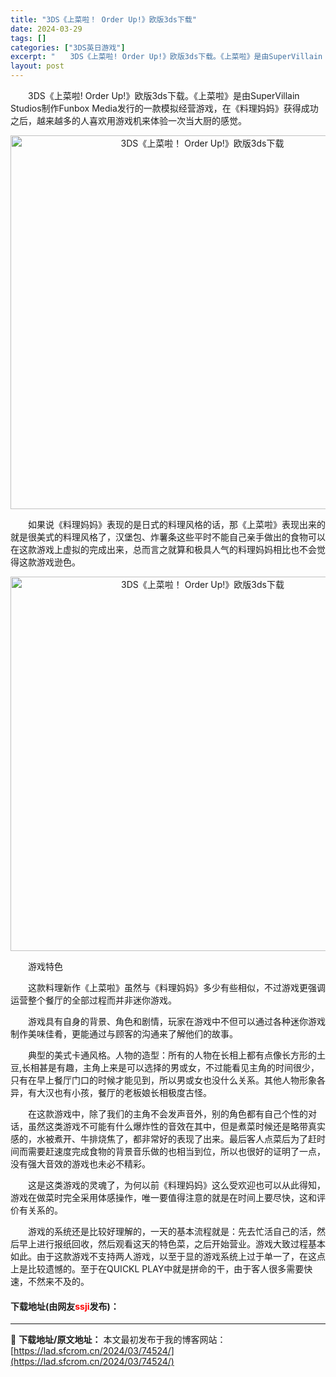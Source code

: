 ```yaml
---
title: "3DS《上菜啦！ Order Up!》欧版3ds下载"
date: 2024-03-29
tags: []
categories: ["3DS英日游戏"]
excerpt: "　　3DS《上菜啦! Order Up!》欧版3ds下载。《上菜啦》是由SuperVillain Studios制作Funbox Media发行的一款模拟经营游戏，在《料理妈妈》获得成功之后，越来越多的人喜欢用游戏机来体验一次当大厨的感觉。 　　如果说《料理妈妈》表现的是日式的料理风格的话，那《上菜&hellip;"
layout: post
---
```


 <p>　　3DS《上菜啦! Order Up!》欧版3ds下载。《上菜啦》是由SuperVillain Studios制作Funbox Media发行的一款模拟经营游戏，在《料理妈妈》获得成功之后，越来越多的人喜欢用游戏机来体验一次当大厨的感觉。</p> <p align="center"><img align="" border="0" src="https://lad.sfcrom.cn/wp-content/uploads/2024/03/20240329_660624ce9840e.png" width="598" alt="3DS《上菜啦！ Order Up!》欧版3ds下载" /></p> <p>　　如果说《料理妈妈》表现的是日式的料理风格的话，那《上菜啦》表现出来的就是很美式的料理风格了，汉堡包、炸薯条这些平时不能自己亲手做出的食物可以在这款游戏上虚拟的完成出来，总而言之就算和极具人气的料理妈妈相比也不会觉得这款游戏逊色。</p> <p align="center"><img align="" border="0" src="https://lad.sfcrom.cn/wp-content/uploads/2024/03/20240329_660624cfb8482.png" width="599" alt="3DS《上菜啦！ Order Up!》欧版3ds下载" /></p> <p>　　游戏特色</p> <p>　　这款料理新作《上菜啦》虽然与《料理妈妈》多少有些相似，不过游戏更强调运营整个餐厅的全部过程而并非迷你游戏。</p> <p>　　游戏具有自身的背景、角色和剧情，玩家在游戏中不但可以通过各种迷你游戏制作美味佳肴，更能通过与顾客的沟通来了解他们的故事。</p> <p>　　典型的美式卡通风格。人物的造型：所有的人物在长相上都有点像长方形的土豆,长相甚是有趣，主角上来是可以选择的男或女，不过能看见主角的时间很少，只有在早上餐厅门口的时候才能见到，所以男或女也没什么关系。其他人物形象各异，有大汉也有小孩，餐厅的老板娘长相极度古怪。</p> <p>　　在这款游戏中，除了我们的主角不会发声音外，别的角色都有自己个性的对话，虽然这类游戏不可能有什么爆炸性的音效在其中，但是煮菜时候还是略带真实感的，水被煮开、牛排烧焦了，都非常好的表现了出来。最后客人点菜后为了赶时间而需要赶速度完成食物的背景音乐做的也相当到位，所以也很好的证明了一点，没有强大音效的游戏也未必不精彩。</p> <p>　　这是这类游戏的灵魂了，为何以前《料理妈妈》这么受欢迎也可以从此得知，游戏在做菜时完全采用体感操作，唯一要值得注意的就是在时间上要尽快，这和评价有关系的。</p> <p>　　游戏的系统还是比较好理解的，一天的基本流程就是：先去忙活自己的活，然后早上进行报纸回收，然后观看这天的特色菜，之后开始营业。游戏大致过程基本如此。由于这款游戏不支持两人游戏，以至于显的游戏系统上过于单一了，在这点上是比较遗憾的。至于在QUICKL PLAY中就是拼命的干，由于客人很多需要快速，不然来不及的。</p> <p><h4>下载地址(由网友<font color="red">ssji</font>发布)：</h4></p> 

---
📖 **下载地址/原文地址：** 本文最初发布于我的博客网站：[https://lad.sfcrom.cn/2024/03/74524/](https://lad.sfcrom.cn/2024/03/74524/)
